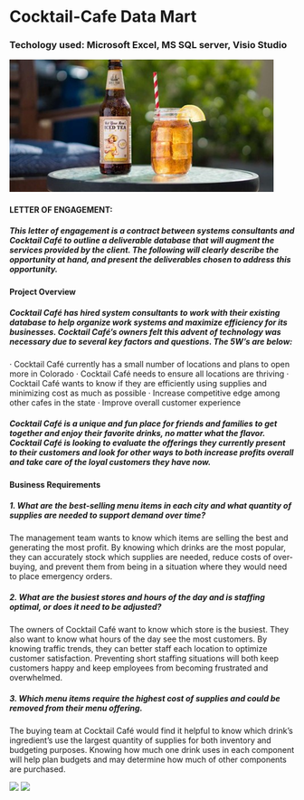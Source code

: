 # Cocktail-Cafe Data Mart
### Techology used: Microsoft Excel, MS SQL server, Visio Studio

![](image/Cocktail%20Cafe.jpg) 

#### 	 LETTER OF ENGAGEMENT:
##### 	This letter of engagement is a contract between systems consultants and Cocktail Café to outline a deliverable database that will augment the services provided by the client.  The following will clearly describe the opportunity at hand, and present the deliverables chosen to address this opportunity.
####     Project Overview
##### 	Cocktail Café has hired system consultants to work with their existing database to help organize work systems and maximize efficiency for its businesses. Cocktail Café’s owners felt this advent of technology was necessary due to several key factors and questions. The 5W’s are below:
·	Cocktail Café currently has a small number of locations and plans to open more in Colorado
·	Cocktail Café needs to ensure all locations are thriving
·	Cocktail Café wants to know if they are efficiently using supplies and minimizing cost as much as possible
·	Increase competitive edge among other cafes in the state
·	Improve overall customer experience
 
##### 	Cocktail Café is a unique and fun place for friends and families to get together and enjoy their favorite drinks, no matter what the flavor.  Cocktail Café is looking to evaluate the offerings they currently present to their customers and look for other ways to both increase profits overall and take care of the loyal customers they have now. 
####    Business Requirements
##### 1.	What are the best-selling menu items in each city and what quantity of supplies are needed to support demand over time? 
The management team wants to know which items are selling the best and generating the most profit. By knowing which drinks are the most popular, they can accurately stock which supplies are needed, reduce costs of over-buying, and prevent them from being in a situation where they would need to place emergency orders. 
##### 2.	What are the busiest stores and hours of the day and is staffing optimal, or does it need to be adjusted? 
The owners of Cocktail Café want to know which store is the busiest. They also want to know what hours of the day see the most customers. By knowing traffic trends, they can better staff each location to optimize customer satisfaction. Preventing short staffing situations will both keep customers happy and keep employees from becoming frustrated and overwhelmed. 
##### 3.	Which menu items require the highest cost of supplies and could be removed from their menu offering. 
The buying team at Cocktail Café would find it helpful to know which drink’s ingredient’s use the largest quantity of supplies for both inventory and budgeting purposes. Knowing how much one drink uses in each component will help plan budgets and may determine how much of other components are purchased.

![](image/Dashboard1.jpg)
![](image/Dashboard%2.jpg) 
